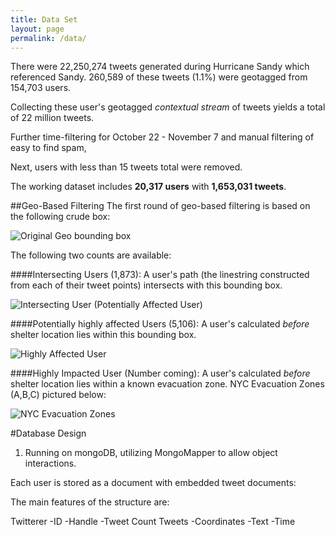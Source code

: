 ```yaml
---
title: Data Set
layout: page
permalink: /data/
---
```


There were 22,250,274 tweets generated during Hurricane Sandy which referenced Sandy.  260,589 of these tweets (1.1%) were geotagged from 154,703 users.

Collecting these user's geotagged _contextual stream_ of tweets yields a total of 22 million tweets.

Further time-filtering for October 22 - November 7 and manual filtering of easy to find spam,

Next, users with less than 15 tweets total were removed.

The working dataset includes **20,317 users** with **1,653,031 tweets**.



##Geo-Based Filtering
The first round of geo-based filtering is based on the following crude box:

![Original Geo bounding box]({{site.baseurl}}/img_exports/geo_affected_boundary.png)

The following two counts are available:

####Intersecting Users (1,873):
A user's path (the linestring constructed from each of their tweet points) intersects with this bounding box.

![Intersecting User (Potentially Affected User)]({{site.baseurl}}/img_exports/intersecting_users_example.png)


####Potentially highly affected Users (5,106):
A user's calculated _before_ shelter location lies within this bounding box.

![Highly Affected User]({{site.baseurl}}/img_exports/highly_impacted_users_example.png)

####Highly Impacted User (Number coming):
A user's calculated _before_ shelter location lies within a known evacuation zone.  NYC Evacuation Zones (A,B,C) pictured below:

![NYC Evacuation Zones]({{site.baseurl}}/img_exports/NYC_evacuation_zones.png)


#Database Design

1. Running on mongoDB, utilizing MongoMapper to allow object interactions.

Each user is stored as a document with embedded tweet documents:

The main features of the structure are:

  Twitterer
      -ID
      -Handle
      -Tweet Count
      Tweets
        -Coordinates
        -Text
        -Time
